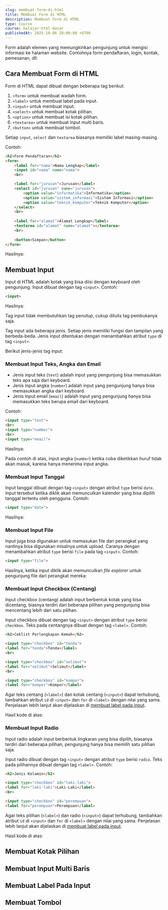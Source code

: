 ```yaml
---
slug: membuat-form-di-html
title: Membuat Form di HTML
description: Membuat Form di HTML
type: course
course: belajar-html-dasar
publishedAt: 2025-10-06 20:00:00 +0700
---
```


Form adalah elemen yang memungkinkan pengunjung untuk mengisi informasi ke halaman website. Contohnya form pendaftaran, login, kontak, pemesanan, dll.

## Cara Membuat Form di HTML

Form di HTML dapat dibuat dengan beberapa tag berikut:

1. `<form>` untuk membuat wadah form.
2. `<label>` untuk membuat label pada input.
3. `<input>` untuk membuat input.
4. `<select>` untuk membuat kotak pilihan.
5. `<option>` untuk membuat isi kotak pilihan.
6. `<textarea>` untuk membuat input multi baris.
7. `<button>` untuk membuat tombol.

Setiap `input`, `select` dan `textarea` biasanya memiliki label masing-masing.

Contoh:

```html
<h2>Form Pendaftaran</h2>
<form>
	<label for="nama">Nama Lengkap</label>
	<input id="nama" name="nama">
	<br>

	<label for="jurusan">Jurusan</label>
	<select id="jurusan" name="jurusan">
		<option value="informatika">Informatika</option>
		<option value="sistem_informasi">Sistem Informasi</option>
		<option value="teknik_komputer">Teknik Komputer</option>
	</select>
	<br>
	
	<label for="alamat">Alamat Lengkap</label>
	<textarea id="alamat" name="alamat"></textarea>
	<br>
	
	<button>Simpan</button>
</form>
```

Hasilnya:

## Membuat Input

Input di HTML adalah kotak yang bisa diisi dengan keyboard oleh pengunjung. Input dibuat dengan tag `<input>`. Contoh:

```html
<input>
```

Hasilnya:

Tag input tidak membutuhkan tag penutup, cukup ditulis tag pembukanya saja.

Tag input ada beberapa jenis. Setiap jenis memiliki fungsi dan tampilan yang berbeda-beda. Jenis input ditentukan dengan menambahkan atribut `type` di tag `<input>`. 

Berikut jenis-jenis tag input:

### Membuat Input Teks, Angka dan Email

- Jenis input teks (`text`) adalah input yang pengunjung bisa memasukkan teks apa saja dari keyboard.
- Jenis input angka (`number`) adalah input yang pengunjung hanya bisa memasukkan angka dari keyboard.
- Jenis input email (`email`) adalah input yang pengunjung hanya bisa memasukkan teks berupa email dari keyboard.

Contoh:

```html
<input type="text">
<br>
<input type="number">
<br>
<input type="email">
```

Hasilnya:

Pada contoh di atas, input angka (`number`) ketika coba diketikkan huruf tidak akan masuk, karena hanya menerima input angka.

### Membuat Input Tanggal

Input tanggal dibuat dengan tag `<input>` dengan atribut `type` berisi `date`. Input tersebut ketika diklik akan memunculkan kalender yang bisa dipilih tanggal tertentu oleh pengguna. Contoh:

```html
<input type="date">
```

Hasilnya:

### Membuat Input File

Input juga bisa digunakan untuk memasukan file dari perangkat yang nantinya bisa digunakan misalnya untuk upload. Caranya dengan menambahkan atribut `type` berisi `file` pada tag `<input>`. Contoh:

```html
<input type="file">
```

Hasilnya, ketika input diklik akan memunculkan _file explorer_ untuk pengunjung file dari perangkat mereka:

### Membuat Input Checkbox (Centang)

Input checkbox (centang) adalah input berbentuk kotak yang bisa dicentang, biasnya terdiri dari beberapa pilihan yang pengunjung bisa mencentang lebih dari satu pilihan.

Input checkbox dibuat dengan tag `<input>` dengan atribut `type` berisi `checkbox`. Teks pada centangnya dibuat dengan tag `<label>`. Contoh:

```html
<h2>Ceklist Perlengkapan Kemah</h2>

<input type="checkbox" id="tenda">
<label for="tenda">Tenda</label>
<br>

<input type="checkbox" id="selimut">
<label for="selimut">Selimut</label>
<br>

<input type="checkbox" id="kompor">
<label for="kompor">Kompor</label>
```

Agar teks centang (`<label>`) dan kotak centang (`<input>`) dapat terhubung, tambahkan atribut `id` di `<input>` dan `for` di `<label>` dengan nilai yang sama. Penjelasan lebih lanjut akan dijelaskan di [membuat label pada input](#membuat-label-pada-input).

Hasil kode di atas:

### Membuat Input Radio

Input radio adalah input berbentuk lingkaran yang bisa dipilih, biasanya terdiri dari beberapa pilihan, pengunjung hanya bisa memilih satu pilihan saja.

Input radio dibuat dengan tag `<input>` dengan atribut `type` berisi `radio`. Teks pada pilihannya dibuat dengan tag `<label>`. Contoh:

```html
<h2>Jenis Kelamin</h2>

<input type="checkbox" id="laki-laki">
<label for="laki-laki">Laki-Laki</label>
<br>

<input type="checkbox" id="perempuan">
<label for="perempuan">Perempuan</label>
```

Agar teks pilihan (`<label>`) dan radio (`<input>`) dapat terhubung, tambahkan atribut `id` di `<input>` dan `for` di `<label>` dengan nilai yang sama. Penjelasan lebih lanjut akan dijelaskan di [membuat label pada input](#membuat-label-pada-input).

Hasil kode di atas:

## Membuat Kotak Pilihan

## Membuat Input Multi Baris

## Membuat Label Pada Input

## Membuat Tombol
